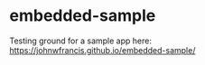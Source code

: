 # embedded-sample
Testing ground for a sample app here: https://johnwfrancis.github.io/embedded-sample/
